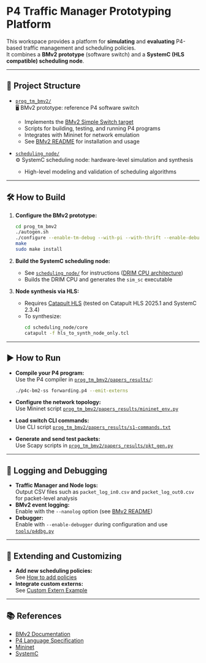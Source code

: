 # P4 Traffic Manager Prototyping Platform

This workspace provides a platform for **simulating** and **evaluating** P4-based traffic management and scheduling policies.  
It combines a **BMv2 prototype** (software switch) and a **SystemC (HLS compatible) scheduling node**.

---

## 📁 Project Structure

- [`prog_tm_bmv2/`](prog_tm_bmv2/README.md)  
  🖥️ BMv2 prototype: reference P4 software switch  
  - Implements the [BMv2 Simple Switch target](prog_tm_bmv2/docs/simple_switch.md)
  - Scripts for building, testing, and running P4 programs
  - Integrates with Mininet for network emulation
  - See [BMv2 README](prog_tm_bmv2/README.md) for installation and usage

- [`scheduling_node/`](scheduling_node/)  
  ⚙️ SystemC scheduling node: hardware-level simulation and synthesis  
  - High-level modeling and validation of scheduling algorithms

---

## 🛠️ How to Build

1. **Configure the BMv2 prototype:**
   ```sh
   cd prog_tm_bmv2
   ./autogen.sh
   ./configure --enable-tm-debug --with-pi --with-thrift --enable-debugger 'CXXFLAGS=-O0 -g' --with-pdfixed --enable-Werror
   make
   sudo make install
   ```

2. **Build the SystemC scheduling node:**
   - See [`scheduling_node/`](scheduling_node/) for instructions ([DRIM CPU architecture](https://github.com/ic-lab-duth/DRIM4HLS))
   - Builds the DRIM CPU and generates the `sim_sc` executable

3. **Node synthesis via HLS:**
   - Requires [Catapult HLS](https://www.mentor.com/hls-lp/catapult-high-level-synthesis/) (tested on Catapult HLS 2025.1 and SystemC 2.3.4)
   - To synthesize:
     ```sh
     cd scheduling_node/core
     catapult -f hls_to_synth_node_only.tcl
     ```

---

## ▶️ How to Run

- **Compile your P4 program:**  
  Use the P4 compiler in [`prog_tm_bmv2/papers_results/`](prog_tm_bmv2/papers_results/README.md):
  ```sh
  ./p4c-bm2-ss forwarding.p4 --emit-externs
  ```
- **Configure the network topology:**  
  Use Mininet script [`prog_tm_bmv2/papers_results/mininet_env.py`](prog_tm_bmv2/papers_results/mininet_env.py)

- **Load switch CLI commands:**  
  Use CLI script [`prog_tm_bmv2/papers_results/s1-commands.txt`](prog_tm_bmv2/papers_results/s1-commands.txt)

- **Generate and send test packets:**  
  Use Scapy scripts in [`prog_tm_bmv2/papers_results/pkt_gen.py`](prog_tm_bmv2/papers_results/pkt_gen.py)

---

## 📝 Logging and Debugging

- **Traffic Manager and Node logs:**  
  Output CSV files such as `packet_log_in0.csv` and `packet_log_out0.csv` for packet-level analysis
- **BMv2 event logging:**  
  Enable with the `--nanolog` option (see [BMv2 README](prog_tm_bmv2/README.md#displaying-the-event-logging-messages))
- **Debugger:**  
  Enable with `--enable-debugger` during configuration and use [`tools/p4dbg.py`](prog_tm_bmv2/tools/p4dbg.py)

---

## 🧩 Extending and Customizing

- **Add new scheduling policies:**  
  See [How to add policies](prog_tm_bmv2/papers_results/README.md#how-to-add-policies)
- **Integrate custom externs:**  
  See [Custom Extern Example](prog_tm_bmv2/examples/custom_extern/README.md)

---

## 📚 References

- [BMv2 Documentation](prog_tm_bmv2/docs/simple_switch.md)
- [P4 Language Specification](https://p4.org/specs/)
- [Mininet](http://mininet.org/)
- [SystemC](https://www.accellera.org/community/systemc)

